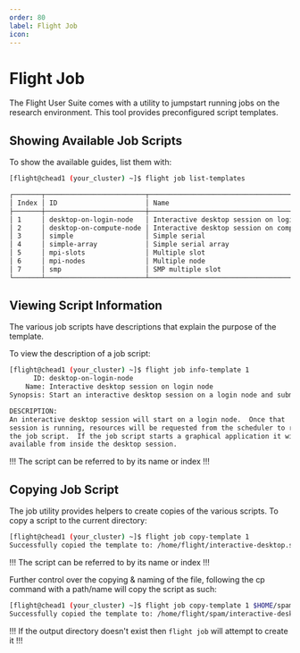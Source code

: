 ```yaml
---
order: 80
label: Flight Job
icon: 
---
```



# Flight Job


The Flight User Suite comes with a utility to jumpstart running jobs on the research environment. This tool provides preconfigured script templates. 

## Showing Available Job Scripts

To show the available guides, list them with:

```bash
[flight@chead1 (your_cluster) ~]$ flight job list-templates

┌───────┬─────────────────────────┬─────────────────────────────────────────────┐
│ Index │ ID                      │ Name                                        │
├───────┼─────────────────────────┼─────────────────────────────────────────────┤
│ 1     │ desktop-on-login-node   │ Interactive desktop session on login node   │
│ 2     │ desktop-on-compute-node │ Interactive desktop session on compute node │
│ 3     │ simple                  │ Simple serial                               │
│ 4     │ simple-array            │ Simple serial array                         │
│ 5     │ mpi-slots               │ Multiple slot                               │
│ 6     │ mpi-nodes               │ Multiple node                               │
│ 7     │ smp                     │ SMP multiple slot                           │
└───────┴─────────────────────────┴─────────────────────────────────────────────┘
```

## Viewing Script Information


The various job scripts have descriptions that explain the purpose of the template. 

To view the description of a job script:

```bash
[flight@chead1 (your_cluster) ~]$ flight job info-template 1
      ID: desktop-on-login-node
    Name: Interactive desktop session on login node
Synopsis: Start an interactive desktop session on a login node and submit a job to run on a compute node.

DESCRIPTION:
An interactive desktop session will start on a login node.  Once that
session is running, resources will be requested from the scheduler to run
the job script.  If the job script starts a graphical application it will be
available from inside the desktop session.
```

!!!
The script can be referred to by its name or index
!!!

## Copying Job Script


The job utility provides helpers to create copies of the various scripts. To copy a script to the current directory:

```bash
[flight@chead1 (your_cluster) ~]$ flight job copy-template 1
Successfully copied the template to: /home/flight/interactive-desktop.sh.1
```

!!!
The script can be referred to by its name or index
!!!

Further control over the copying & naming of the file, following the cp command with a path/name will copy the script as such:

```bash
[flight@chead1 (your_cluster) ~]$ flight job copy-template 1 $HOME/spam
Successfully copied the template to: /home/flight/spam/interactive-desktop.sh
```

!!!
If the output directory doesn't exist then ``flight job`` will attempt to create it
!!!

